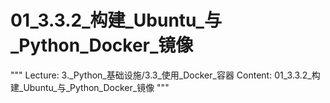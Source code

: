 # 01_3.3.2_构建_Ubuntu_与_Python_Docker_镜像

"""
Lecture: 3._Python_基础设施/3.3_使用_Docker_容器
Content: 01_3.3.2_构建_Ubuntu_与_Python_Docker_镜像
"""

